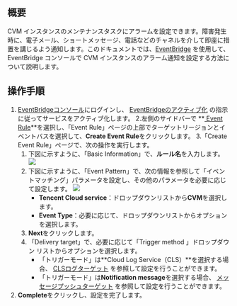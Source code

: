 ## 概要

CVM インスタンスのメンテナンスタスクにアラームを設定できます。障害発生時に、電子メール、ショートメッセージ、電話などのチャネルを介して即座に措置を講じるよう通知します。このドキュメントでは、[EventBridge](https://intl.cloud.tencent.com/document/product/1108/42267) を使用して、EventBridge コンソールで CVM インスタンスのアラーム通知を設定する方法について説明します。

## 操作手順
1. [EventBridgeコンソール](https://console.cloud.tencent.com/eb)にログインし、 [EventBridgeのアクティブ化](https://intl.cloud.tencent.com/document/product/1108/42272) の指示に従ってサービスをアクティブ化します。
2.左側のサイドバーで **[ Event Rule](https://console.cloud.tencent.com/eb/rule)**を選択し、「Event Rule」ページの上部でターゲットリージョンとイベントバスを選択して、**Create Event Rule**をクリックします。
3.「Create Event Rule」ページで、次の操作を実行します。
    1.  下図に示すように、「Basic Information」で、**ルール名**を入力します。
 ![](https://staticintl.cloudcachetci.com/yehe/backend-news/zHwA899_%E4%BC%81%E4%B8%9A%E5%BE%AE%E4%BF%A1%E6%88%AA%E5%9B%BE_20230421102346.png)
    2. 下図に示すように、「Event Pattern」で、次の情報を参照して「イベントマッチング」パラメータを設定し、その他のパラメータを必要に応じて設定します。
![](https://staticintl.cloudcachetci.com/yehe/backend-news/bQp2060_%E4%BC%81%E4%B8%9A%E5%BE%AE%E4%BF%A1%E6%88%AA%E5%9B%BE_20230421102608.png)
       - **Tencent Cloud service**：ドロップダウンリストから**CVM**を選択します。
       - **Event Type**：必要に応じて、ドロップダウンリストからオプションを選択します。
   3. **Next**をクリックします。
   4. 「Delivery target」で、必要に応じて「Trigger method 」ドロップダウン リストからオプションを選択します。
      - 「トリガーモード」は**Cloud Log Service（CLS）**を選択する場合、 [CLSログターゲット](https://intl.cloud.tencent.com/document/product/1108/46992) を参照して設定を行うことができます。
      - 「トリガーモード」は**Notification message**を選択する場合、 [メッセージプッシュターゲット](https://intl.cloud.tencent.com/document/product/1108/46779) を参照して設定を行うことができます。
4. **Complete**をクリックし、設定を完了します。